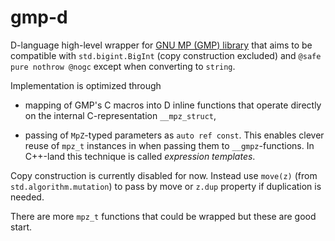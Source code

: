 # gmp-d

D-language high-level wrapper for [GNU MP (GMP) library](https://gmplib.org/)
that aims to be compatible with `std.bigint.BigInt` (copy construction excluded)
and `@safe pure nothrow @nogc` except when converting to `string`.

Implementation is optimized through

- mapping of GMP's C macros into D inline functions that operate directly on the
  internal C-representation `__mpz_struct`,

- passing of `MpZ`-typed parameters as `auto ref const`. This enables clever
  reuse of `mpz_t` instances in when passing them to `__gmpz`-functions. In
  C++-land this technique is called *expression templates*.

Copy construction is currently disabled for now. Instead use `move(z)` (from
`std.algorithm.mutation`) to pass by move or `z.dup` property if duplication is
needed.

There are more `mpz_t` functions that could be wrapped but these are good start.
